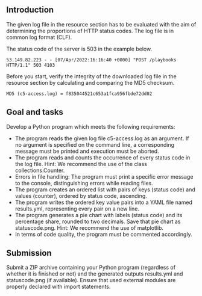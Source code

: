 ## Introduction

The given log file in the resource section has to be evaluated with the aim of determining the proportions of HTTP status codes. The log file is in common log format (CLF).

The status code of the server is 503 in the example below.

`53.149.82.223 - - [07/Apr/2022:16:16:40 +0000] "POST /playbooks HTTP/1.1" 503 4103`

Before you start, verify the integrity of the downloaded log file in the resource section by calculating and comparing the MD5 checksum.

`MD5 (c5-access.log) = f835044521c653a1fca956fbde72dd02`

## Goal and tasks

Develop a Python program which meets the following requirements:

- The program reads the given log file c5-access.log as an argument. If no argument is specified on the command line, a corresponding message must be printed and execution must be aborted.
- The program reads and counts the occurrence of every status code in the log file. Hint: We recommend the use of the class collections.Counter.
- Errors in file handling: The program must print a specific error message to the console, distinguishing errors while reading files.
- The program creates an ordered list with pairs of keys (status code) and values (counter), ordered by status code, ascending.
- The program writes the ordered key value pairs into a YAML file named results.yml, representing every pair on a new line.
- The program generates a pie chart with labels (status code) and its percentage share, rounded to two decimals. Save that pie chart as statuscode.png. Hint: We recommend the use of matplotlib.
- In terms of code quality, the program must be commented accordingly.

## Submission

Submit a ZIP archive containing your Python program (regardless of whether it is finished or not) and the generated outputs results.yml and statuscode.png (if available). Ensure that used external modules are properly declared with import statements.
